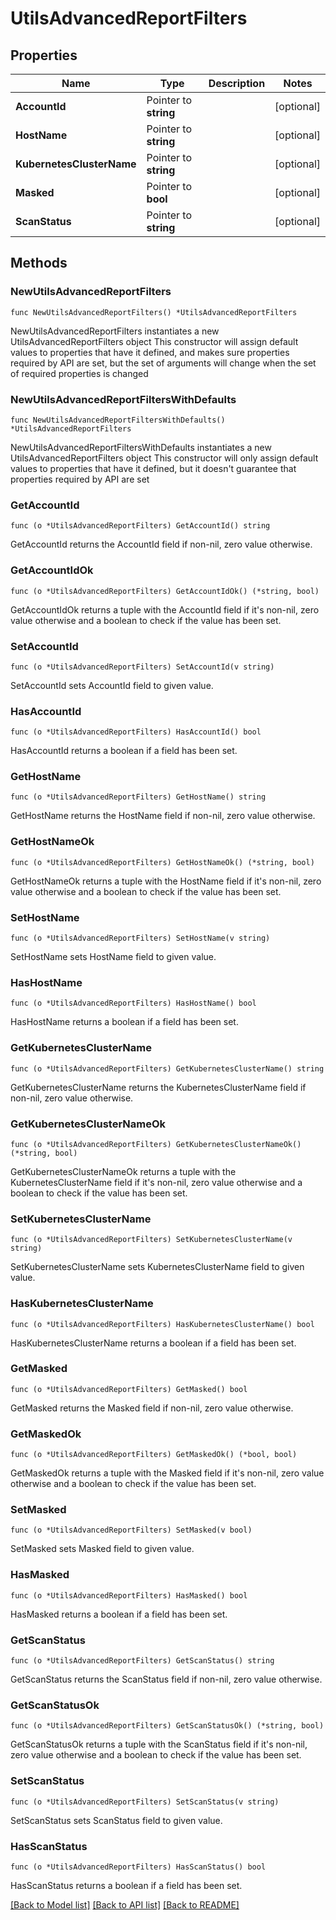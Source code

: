 # UtilsAdvancedReportFilters

## Properties

Name | Type | Description | Notes
------------ | ------------- | ------------- | -------------
**AccountId** | Pointer to **string** |  | [optional] 
**HostName** | Pointer to **string** |  | [optional] 
**KubernetesClusterName** | Pointer to **string** |  | [optional] 
**Masked** | Pointer to **bool** |  | [optional] 
**ScanStatus** | Pointer to **string** |  | [optional] 

## Methods

### NewUtilsAdvancedReportFilters

`func NewUtilsAdvancedReportFilters() *UtilsAdvancedReportFilters`

NewUtilsAdvancedReportFilters instantiates a new UtilsAdvancedReportFilters object
This constructor will assign default values to properties that have it defined,
and makes sure properties required by API are set, but the set of arguments
will change when the set of required properties is changed

### NewUtilsAdvancedReportFiltersWithDefaults

`func NewUtilsAdvancedReportFiltersWithDefaults() *UtilsAdvancedReportFilters`

NewUtilsAdvancedReportFiltersWithDefaults instantiates a new UtilsAdvancedReportFilters object
This constructor will only assign default values to properties that have it defined,
but it doesn't guarantee that properties required by API are set

### GetAccountId

`func (o *UtilsAdvancedReportFilters) GetAccountId() string`

GetAccountId returns the AccountId field if non-nil, zero value otherwise.

### GetAccountIdOk

`func (o *UtilsAdvancedReportFilters) GetAccountIdOk() (*string, bool)`

GetAccountIdOk returns a tuple with the AccountId field if it's non-nil, zero value otherwise
and a boolean to check if the value has been set.

### SetAccountId

`func (o *UtilsAdvancedReportFilters) SetAccountId(v string)`

SetAccountId sets AccountId field to given value.

### HasAccountId

`func (o *UtilsAdvancedReportFilters) HasAccountId() bool`

HasAccountId returns a boolean if a field has been set.

### GetHostName

`func (o *UtilsAdvancedReportFilters) GetHostName() string`

GetHostName returns the HostName field if non-nil, zero value otherwise.

### GetHostNameOk

`func (o *UtilsAdvancedReportFilters) GetHostNameOk() (*string, bool)`

GetHostNameOk returns a tuple with the HostName field if it's non-nil, zero value otherwise
and a boolean to check if the value has been set.

### SetHostName

`func (o *UtilsAdvancedReportFilters) SetHostName(v string)`

SetHostName sets HostName field to given value.

### HasHostName

`func (o *UtilsAdvancedReportFilters) HasHostName() bool`

HasHostName returns a boolean if a field has been set.

### GetKubernetesClusterName

`func (o *UtilsAdvancedReportFilters) GetKubernetesClusterName() string`

GetKubernetesClusterName returns the KubernetesClusterName field if non-nil, zero value otherwise.

### GetKubernetesClusterNameOk

`func (o *UtilsAdvancedReportFilters) GetKubernetesClusterNameOk() (*string, bool)`

GetKubernetesClusterNameOk returns a tuple with the KubernetesClusterName field if it's non-nil, zero value otherwise
and a boolean to check if the value has been set.

### SetKubernetesClusterName

`func (o *UtilsAdvancedReportFilters) SetKubernetesClusterName(v string)`

SetKubernetesClusterName sets KubernetesClusterName field to given value.

### HasKubernetesClusterName

`func (o *UtilsAdvancedReportFilters) HasKubernetesClusterName() bool`

HasKubernetesClusterName returns a boolean if a field has been set.

### GetMasked

`func (o *UtilsAdvancedReportFilters) GetMasked() bool`

GetMasked returns the Masked field if non-nil, zero value otherwise.

### GetMaskedOk

`func (o *UtilsAdvancedReportFilters) GetMaskedOk() (*bool, bool)`

GetMaskedOk returns a tuple with the Masked field if it's non-nil, zero value otherwise
and a boolean to check if the value has been set.

### SetMasked

`func (o *UtilsAdvancedReportFilters) SetMasked(v bool)`

SetMasked sets Masked field to given value.

### HasMasked

`func (o *UtilsAdvancedReportFilters) HasMasked() bool`

HasMasked returns a boolean if a field has been set.

### GetScanStatus

`func (o *UtilsAdvancedReportFilters) GetScanStatus() string`

GetScanStatus returns the ScanStatus field if non-nil, zero value otherwise.

### GetScanStatusOk

`func (o *UtilsAdvancedReportFilters) GetScanStatusOk() (*string, bool)`

GetScanStatusOk returns a tuple with the ScanStatus field if it's non-nil, zero value otherwise
and a boolean to check if the value has been set.

### SetScanStatus

`func (o *UtilsAdvancedReportFilters) SetScanStatus(v string)`

SetScanStatus sets ScanStatus field to given value.

### HasScanStatus

`func (o *UtilsAdvancedReportFilters) HasScanStatus() bool`

HasScanStatus returns a boolean if a field has been set.


[[Back to Model list]](../README.md#documentation-for-models) [[Back to API list]](../README.md#documentation-for-api-endpoints) [[Back to README]](../README.md)


